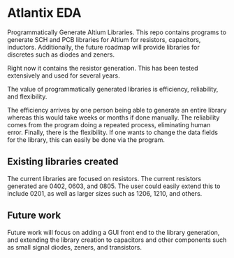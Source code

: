 # Atlantix EDA  

Programmatically Generate Altium Libraries. This repo contains programs to generate SCH and PCB libraries for Altium for resistors, capacitors, inductors. Additionally, the future roadmap will provide libraries for discretes such as diodes and zeners.

Right now it contains the resistor generation. This has been tested extensively and used for several years. 

The value of programmatically generated libraries is efficiency, reliability, and flexibility.

The efficiency arrives by one person being able 
to generate an entire library whereas this would take weeks or months if done manually. The reliability comes from the program doing a 
repeated process, eliminating human error. Finally, there is the flexibility. If one wants to change the data fields for the library, this
can easily be done via the program. 

## Existing libraries created

The current libraries are focused on resistors. The current resistors generated are 0402, 0603, and 0805. The user could easily extend this to include 0201, as well as larger sizes such as 1206, 1210, and others. 

## Future work

Future work will focus on adding a GUI front end to the library generation, and extending the library creation to capacitors and other
components such as small signal diodes, zeners, and transistors. 



